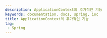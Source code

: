 ```yaml
---
description: ApplicationContext의 추가적인 기능
keywords: documentation, docs, spring, ioc
title: ApplicationContext의 추가적인 기능
tag:
 - Spring
---
```


<AdsenseB />